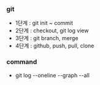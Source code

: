 ### git
- 1단계 : git init ~ commit
- 2단계 : checkout, git log view
- 3단계 : git branch, merge
- 4단계 : github, push, pull, clone


### command
- git log --oneline --graph --all